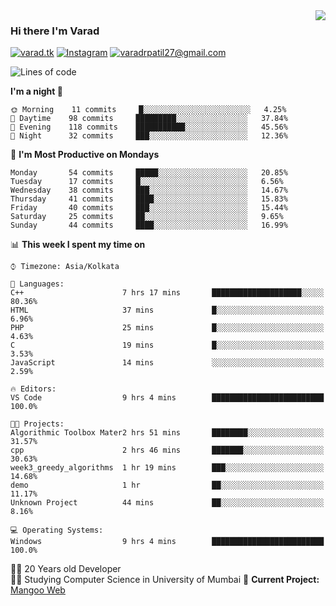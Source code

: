 <img align='right' src="https://github-readme-stats.vercel.app/api?username=varadp2000&show_icons=true">

### Hi there I'm Varad

[![varad.tk](https://img.shields.io/static/v1?label=varad.tk&message=%20&color=yellow&logo=&style=flat-square&logoColor=white)](https://varad.tk/)
[![Instagram](https://img.shields.io/static/v1?label=Instagram&message=%20&color=orange&logo=Instagram&style=flat-square&logoColor=white)](https://www.instagram.com/varad.r.p/)
[![varadrpatil27@gmail.com](https://img.shields.io/static/v1?label=me@lucafluri.ch&message=%20&color=red&logo=gmail&style=flat-square&logoColor=white)](mailto:varadrpatil27@gmail.com)


<!--START_SECTION:waka-->
![Lines of code](https://img.shields.io/badge/From%20Hello%20World%20I've%20written-111952%20Lines%20of%20code-blue)

**I'm a night 🦉** 

```text
🌞 Morning    11 commits     █░░░░░░░░░░░░░░░░░░░░░░░░   4.25% 
🌆 Daytime    98 commits     █████████░░░░░░░░░░░░░░░░   37.84% 
🌃 Evening    118 commits    ███████████░░░░░░░░░░░░░░   45.56% 
🌙 Night      32 commits     ███░░░░░░░░░░░░░░░░░░░░░░   12.36%

```
📅 **I'm Most Productive on Mondays** 

```text
Monday       54 commits     █████░░░░░░░░░░░░░░░░░░░░   20.85% 
Tuesday      17 commits     █░░░░░░░░░░░░░░░░░░░░░░░░   6.56% 
Wednesday    38 commits     ███░░░░░░░░░░░░░░░░░░░░░░   14.67% 
Thursday     41 commits     ████░░░░░░░░░░░░░░░░░░░░░   15.83% 
Friday       40 commits     ███░░░░░░░░░░░░░░░░░░░░░░   15.44% 
Saturday     25 commits     ██░░░░░░░░░░░░░░░░░░░░░░░   9.65% 
Sunday       44 commits     ████░░░░░░░░░░░░░░░░░░░░░   16.99%

```


📊 **This week I spent my time on** 

```text
⌚︎ Timezone: Asia/Kolkata

💬 Languages: 
C++                      7 hrs 17 mins       ████████████████████░░░░░   80.36% 
HTML                     37 mins             █░░░░░░░░░░░░░░░░░░░░░░░░   6.96% 
PHP                      25 mins             █░░░░░░░░░░░░░░░░░░░░░░░░   4.63% 
C                        19 mins             █░░░░░░░░░░░░░░░░░░░░░░░░   3.53% 
JavaScript               14 mins             ░░░░░░░░░░░░░░░░░░░░░░░░░   2.59%

🔥 Editors: 
VS Code                  9 hrs 4 mins        █████████████████████████   100.0%

🐱‍💻 Projects: 
Algorithmic Toolbox Mater2 hrs 51 mins       ████████░░░░░░░░░░░░░░░░░   31.57% 
cpp                      2 hrs 46 mins       ███████░░░░░░░░░░░░░░░░░░   30.63% 
week3_greedy_algorithms  1 hr 19 mins        ███░░░░░░░░░░░░░░░░░░░░░░   14.68% 
demo                     1 hr                ██░░░░░░░░░░░░░░░░░░░░░░░   11.17% 
Unknown Project          44 mins             ██░░░░░░░░░░░░░░░░░░░░░░░   8.16%

💻 Operating Systems: 
Windows                  9 hrs 4 mins        █████████████████████████   100.0%

```


<!--END_SECTION:waka-->


👨‍💻 20 Years old Developer  
👨‍🎓 Studying Computer Science in University of Mumbai
🚧 **Current Project:** [Mangoo Web](https://github.com/varadp2000/mongoo-web)
